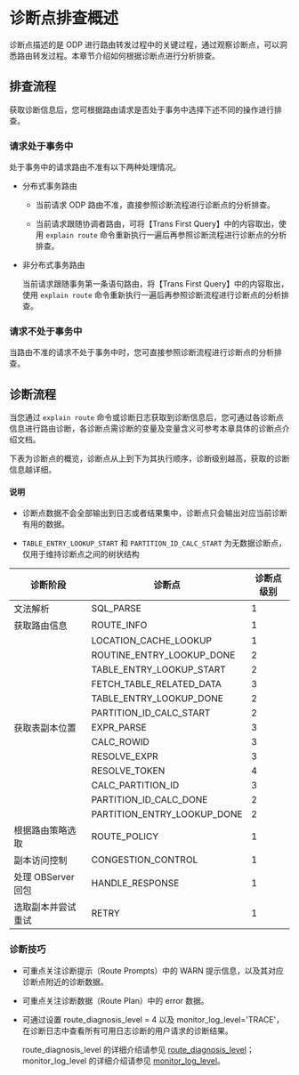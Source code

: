 # 诊断点排查概述

诊断点描述的是 ODP 进行路由转发过程中的关键过程，通过观察诊断点，可以洞悉路由转发过程。本章节介绍如何根据诊断点进行分析排查。

## 排查流程

获取诊断信息后，您可根据路由请求是否处于事务中选择下述不同的操作进行排查。

### 请求处于事务中

处于事务中的请求路由不准有以下两种处理情况。

* 分布式事务路由
  
  * 当前请求 ODP 路由不准，直接参照诊断流程进行诊断点的分析排查。
  
  * 当前请求跟随协调者路由，可将【Trans First Query】中的内容取出，使用 `explain route` 命令重新执行一遍后再参照诊断流程进行诊断点的分析排查。

* 非分布式事务路由
  
  当前请求跟随事务第一条语句路由，将【Trans First Query】中的内容取出，使用 `explain route` 命令重新执行一遍后再参照诊断流程进行诊断点的分析排查。

### 请求不处于事务中

当路由不准的请求不处于事务中时，您可直接参照诊断流程进行诊断点的分析排查。

## 诊断流程

当您通过 `explain route` 命令或诊断日志获取到诊断信息后，您可通过各诊断点信息进行路由诊断，各诊断点需诊断的变量及变量含义可参考本章具体的诊断点介绍文档。

下表为诊断点的概览，诊断点从上到下为其执行顺序，诊断级别越高，获取的诊断信息越详细。

<main id="notice" type='explain'>
  <h4>说明</h4>
  <ul>
  <li>
  <p>诊断点数据不会全部输出到日志或者结果集中，诊断点只会输出对应当前诊断有用的数据。</p>
  </li>
  <li>
  <p><code>TABLE_ENTRY_LOOKUP_START</code> 和 <code>PARTITION_ID_CALC_START</code> 为无数据诊断点，仅用于维持诊断点之间的树状结构</p>
  </li>
  </ul>
</main>

<table>
  <thead>
    <tr>
      <th>诊断阶段</th>
      <th>诊断点</th>
      <th>诊断点级别</th>
    </tr>
  </thead>
  <tr>
    <td>文法解析</td>
    <td>SQL_PARSE</td>
    <td>1</td>
  </tr>
  <tr>
    <td>获取路由信息</td>
    <td>ROUTE_INFO</td>
    <td>1</td>
  </tr>
  <tr>
    <td rowspan="13">获取表副本位置</td>
    <td>LOCATION_CACHE_LOOKUP</td>
    <td>1</td>
  </tr>
  <tr>
    <td>ROUTINE_ENTRY_LOOKUP_DONE</td>
    <td>2</td>
  </tr>
  <tr>
    <td>TABLE_ENTRY_LOOKUP_START</td>
    <td>2</td>
  </tr>
  <tr>
    <td>FETCH_TABLE_RELATED_DATA</td>
    <td>3</td>
  </tr>
  <tr>
    <td>TABLE_ENTRY_LOOKUP_DONE</td>
    <td>2</td>
  </tr>
  <tr>
    <td>PARTITION_ID_CALC_START</td>
    <td>2</td>
  </tr>
  <tr>
    <td>EXPR_PARSE</td>
    <td>3</td>
  </tr>
  <tr>
    <td>CALC_ROWID</td>
    <td>3</td>
  </tr>
  <tr>
    <td>RESOLVE_EXPR</td>
    <td>3</td>
  </tr>
  <tr>
    <td>RESOLVE_TOKEN</td>
    <td>4</td>
  </tr>
  <tr>
    <td>CALC_PARTITION_ID</td>
    <td>3</td>
  </tr>
  <tr>
    <td>PARTITION_ID_CALC_DONE</td>
    <td>2</td>
  </tr>
  <tr>
    <td>PARTITION_ENTRY_LOOKUP_DONE</td>
    <td>2</td>
  </tr>
  <tr>
    <td>根据路由策略选取</td>
    <td>ROUTE_POLICY</td>
    <td>1</td>
  </tr>
  <tr>
    <td>副本访问控制</td>
    <td>CONGESTION_CONTROL</td>
    <td>1</td>
  </tr>
  <tr>
    <td>处理 OBServer 回包</td>
    <td>HANDLE_RESPONSE</td>
    <td>1</td>
  </tr>
  <tr>
    <td>选取副本并尝试重试</td>
    <td>RETRY</td>
    <td>1</td>
  </tr>
</table>

### 诊断技巧

* 可重点关注诊断提示（Route Prompts）中的 WARN 提示信息，以及其对应诊断点附近的诊断数据。

* 可重点关注诊断数据（Route Plan）中的 error 数据。

* 可通过设置 route_diagnosis_level = 4 以及 monitor_log_level='TRACE'，在诊断日志中查看所有可用日志诊断的用户请求的诊断结果。

  route_diagnosis_level 的详细介绍请参见 [route_diagnosis_level](../../../400.configuration-management/200.dynamically-effective/2036.route_diagnosis_level.md)；monitor_log_level 的详细介绍请参见 [monitor_log_level](../../../400.configuration-management/200.dynamically-effective/1520.monitor-log-level.md)。
